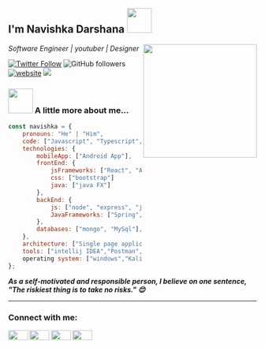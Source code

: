 <h2>I'm Navishka Darshana <img src="https://media.giphy.com/media/WUlplcMpOCEmTGBtBW/giphy.gif" width="50"></h2>
<img align='right' src="https://miro.medium.com/max/680/1*IRGHmiGsa16stedQvIaZfw.gif" width="230">
<p><em>Software Engineer | youtuber | Designer </em></p>


[![Twitter Follow](https://img.shields.io/twitter/follow/Navishka155?label=Follow)](https://twitter.com/intent/follow?screen_name=Navishka155)
![GitHub followers](https://img.shields.io/github/followers/navishkadarshana?label=Follow&style=social)
[![website](https://img.shields.io/badge/Website-46a2f1.svg?&style=flat-square&logo=Google-Chrome&logoColor=white&link=https://navishkadarshana.000webhostapp.com/)](https://navishkadarshana.000webhostapp.com/)
![](https://visitor-badge.glitch.me/badge?page_id=navishkadarshana.navishkadarshana)

### <img src="https://media.giphy.com/media/VgCDAzcKvsR6OM0uWg/giphy.gif" width="50"> A little more about me...  

```javascript
const navishka = {
    pronouns: "He" | "Him",
    code: ["Javascript", "Typescript", "Java"],
    technologies: {
        mobileApp: ["Android App"],
        frontEnd: {
            jsFrameworks: ["React", "Angular", "react-native"],
            css: ["bootstrap"]
            java: ["java FX"]
        },
        backEnd: {
            js: ["node", "express", "jQuery"],
            JavaFrameworks: ["Spring","Hibernate"]
        },
        databases: ["mongo", "MySql"],
    },
    architecture: ["Single page applications","MVC Architecture","Layerd Architecture","client server architecture"],
    tools: ["intellij IDEA","Postman","webStorm","FileZilla","android studio","adobeXD","vs code","photoshop","netbeans","eclips"],
    operating system: ["windows","Kali Linux","ubuntu","Linux Mint"]
};
```

<em><b>As a self-motivated and responsible person, I believe on one sentence, <b>"The riskiest thing is to take no risks."</b> 😊</em>

<hr/>
<h3 align="left">Connect with me:</h3>
<p align="left">
<a href="https://twitter.com/Navishka155" target="blank"><img src="https://cdn.jsdelivr.net/npm/simple-icons@3.0.1/icons/twitter.svg"  height="20" width="40" /></a>
<a href="https://linkedin.com" target="blank"><img  src="https://cdn.jsdelivr.net/npm/simple-icons@3.0.1/icons/linkedin.svg" height="20" width="40" /></a>
<a href="https://instagram.com/" target="blank"><img  src="https://cdn.jsdelivr.net/npm/simple-icons@3.0.1/icons/instagram.svg" height="20" width="40" /></a>
<a href="https://www.youtube.com/channel/UChR9gNsMg5qOxtUZj8oZ3LA" target="blank"><img src="https://cdn.jsdelivr.net/npm/simple-icons@3.0.1/icons/youtube.svg" height="20" width="40" /></a>
</p>
  
